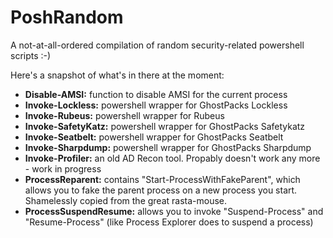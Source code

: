# PoshRandom

A not-at-all-ordered compilation of random security-related powershell scripts :-)

Here's a snapshot of what's in there at the moment:

* __Disable-AMSI:__ function to disable AMSI for the current process
* __Invoke-Lockless:__ powershell wrapper for GhostPacks Lockless
* __Invoke-Rubeus:__ powershell wrapper for Rubeus
* __Invoke-SafetyKatz:__ powershell wrapper for GhostPacks Safetykatz
* __Invoke-Seatbelt:__ powershell wrapper for GhostPacks Seatbelt
* __Invoke-Sharpdump:__ powershell wrapper for GhostPacks Sharpdump
* __Invoke-Profiler:__ an old AD Recon tool. Propably doesn't work any more - work in progress
* __ProcessReparent:__ contains "Start-ProcessWithFakeParent", which allows you to fake the parent process on a new process you start. Shamelessly copied from the great rasta-mouse.
* __ProcessSuspendResume:__ allows you to invoke "Suspend-Process" and "Resume-Process" (like Process Explorer does to suspend a process) 